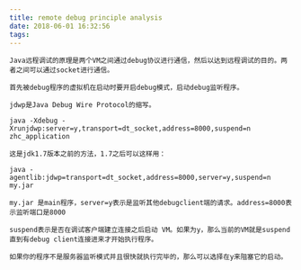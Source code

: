 ```yaml
---
title: remote debug principle analysis
date: 2018-06-01 16:32:56
tags:
---
```

    Java远程调试的原理是两个VM之间通过debug协议进行通信，然后以达到远程调试的目的。两者之间可以通过socket进行通信。
    
    首先被debug程序的虚拟机在启动时要开启debug模式，启动debug监听程序。
    
    jdwp是Java Debug Wire Protocol的缩写。
    
    java -Xdebug -Xrunjdwp:server=y,transport=dt_socket,address=8000,suspend=n zhc_application
    
    这是jdk1.7版本之前的方法，1.7之后可以这样用：
    
    java -agentlib:jdwp=transport=dt_socket,address=8000,server=y,suspend=n my.jar
    
    my.jar 是main程序，server=y表示是监听其他debugclient端的请求。address=8000表示监听端口是8000
    
    suspend表示是否在调试客户端建立连接之后启动 VM。如果为y，那么当前的VM就是suspend直到有debug client连接进来才开始执行程序。
    
    如果你的程序不是服务器监听模式并且很快就执行完毕的，那么可以选择在y来阻塞它的启动。